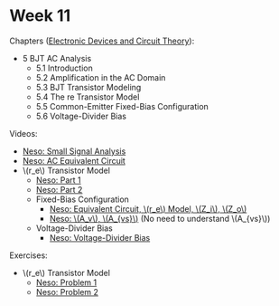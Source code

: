 # Week 11

Chapters ([Electronic Devices and Circuit Theory](https://annas-archive.org/md5/1fec9964c4c69b9aedb545bc50eff5de)):
- 5 BJT AC Analysis
    - 5.1 Introduction
    - 5.2 Amplification in the AC Domain
    - 5.3 BJT Transistor Modeling
    - 5.4 The re Transistor Model
    - 5.5 Common-Emitter Fixed-Bias Configuration
    - 5.6 Voltage-Divider Bias

Videos:
- [Neso: Small Signal Analysis](https://www.youtube.com/watch?v=NESchIntkR8)
- [Neso: AC Equivalent Circuit](https://www.youtube.com/watch?v=0BRjXG6B3-w)
- \\(r_e\\) Transistor Model
    - [Neso: Part 1](https://www.youtube.com/watch?v=aLofpeLAIeo)
    - [Neso: Part 2](https://www.youtube.com/watch?v=TFDgLL_OI2I)
    - Fixed-Bias Configuration
        - [Neso: Equivalent Circuit, \\(r_e\\) Model, \\(Z_i\\), \\(Z_o\\)](https://www.youtube.com/watch?v=r9R6DsCNpMk)
        - [Neso: \\(A_v\\), \\(A_{vs}\\)](https://www.youtube.com/watch?v=1YCSoDQSBiU) (No need to understand \\(A_{vs}\\))
    - Voltage-Divider Bias
        - [Neso: Voltage-Divider Bias](https://www.youtube.com/watch?v=D4KatFV4EXw)

Exercises:
- \\(r_e\\) Transistor Model
    - [Neso: Problem 1](https://www.youtube.com/watch?v=bBowTp4nTUU)
    - [Neso: Problem 2](https://www.youtube.com/watch?v=NWif9O4MTE4)
